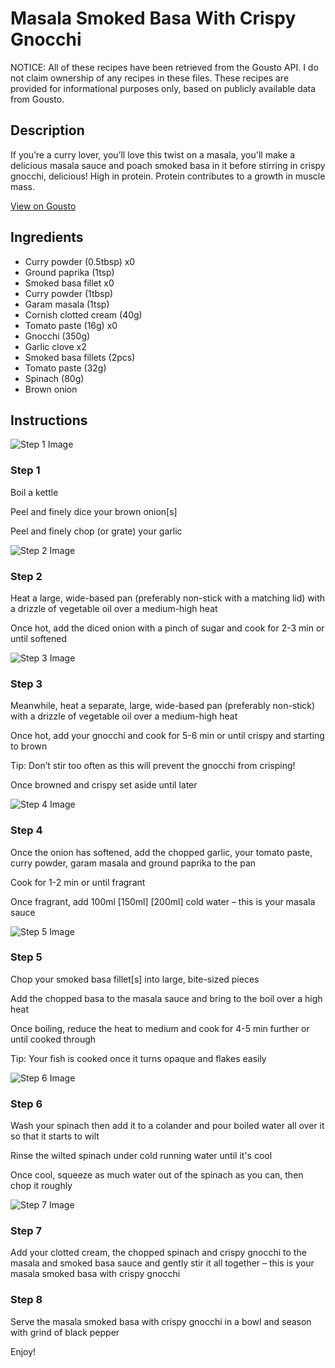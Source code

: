 # Masala Smoked Basa With Crispy Gnocchi 

NOTICE: All of these recipes have been retrieved from the Gousto API. I do not claim ownership of any recipes in these files. These recipes are provided for informational purposes only, based on publicly available data from Gousto.

## Description

If you’re a curry lover, you’ll love this twist on a masala, you'll make a delicious masala sauce and poach smoked basa in it before stirring in crispy gnocchi, delicious! High in protein. Protein contributes to a growth in muscle mass.

[View on Gousto](https://www.gousto.co.uk/recipes/cookbook/masala-smoked-basa-with-crispy-gnocchi)

## Ingredients

- Curry powder (0.5tbsp) x0
- Ground paprika (1tsp)
- Smoked basa fillet x0
- Curry powder (1tbsp)
- Garam masala (1tsp)
- Cornish clotted cream (40g)
- Tomato paste (16g) x0
- Gnocchi (350g)
- Garlic clove x2
- Smoked basa fillets (2pcs)
- Tomato paste (32g)
- Spinach (80g)
- Brown onion

## Instructions

![Step 1 Image](https://production-media.gousto.co.uk/cms/recipe-step-image/Step-1-1657611262008-x200.jpg)

### Step 1

Boil a kettle

Peel and finely dice your brown onion[s]

Peel and finely chop (or grate) your garlic

![Step 2 Image](https://production-media.gousto.co.uk/cms/recipe-step-image/Step-2-1657611267850-x200.jpg)

### Step 2

Heat a large, wide-based pan (preferably non-stick with a matching lid) with a drizzle of vegetable oil over a medium-high heat

Once hot, add the diced onion with a pinch of sugar and cook for 2-3 min or until softened

![Step 3 Image](https://production-media.gousto.co.uk/cms/recipe-step-image/Step-3-1657611272420-x200.jpg)

### Step 3

Meanwhile, heat a separate, large, wide-based pan (preferably non-stick) with a drizzle of vegetable oil over a medium-high heat

Once hot, add your gnocchi and cook for 5-6 min or until crispy and starting to brown

Tip: Don’t stir too often as this will prevent the gnocchi from crisping!

Once browned and crispy set aside until later

![Step 4 Image](https://production-media.gousto.co.uk/cms/recipe-step-image/Step-4-1657611277571-x200.jpg)

### Step 4

Once the onion has softened, add the chopped garlic, your tomato paste, curry powder, garam masala and ground paprika to the pan

Cook for 1-2 min or until fragrant

Once fragrant, add 100ml <span class="text-purple">[150ml]</span> <span class="text-danger">[200ml]</span> cold water – this is your masala sauce

![Step 5 Image](https://production-media.gousto.co.uk/cms/recipe-step-image/Step-5-1657611282946-x200.jpg)

### Step 5

Chop your smoked basa fillet[s] into large, bite-sized pieces

Add the chopped basa to the masala sauce and bring to the boil over a high heat

Once boiling, reduce the heat to medium and cook for 4-5 min further or until cooked through

Tip: Your fish is cooked once it turns opaque and flakes easily

![Step 6 Image](https://production-media.gousto.co.uk/cms/recipe-step-image/Step-6-1657611287735-x200.jpg)

### Step 6

Wash your spinach then add it to a colander and pour boiled water all over it so that it starts to wilt

Rinse the wilted spinach under cold running water until it's cool

Once cool, squeeze as much water out of the spinach as you can, then chop it roughly

![Step 7 Image](https://production-media.gousto.co.uk/cms/recipe-step-image/Step-7-1657611293107-x200.jpg)

### Step 7

Add your clotted cream, the chopped spinach and crispy gnocchi to the masala and smoked basa sauce and gently stir it all together – this is your masala smoked basa with crispy gnocchi

### Step 8

Serve the masala smoked basa with crispy gnocchi in a bowl and season with grind of black pepper

Enjoy!

